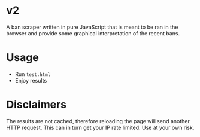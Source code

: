 # v2

A ban scraper written in pure JavaScript that is meant to be ran in the browser and provide some graphical interpretation of the recent bans.

# Usage

- Run `test.html`
- Enjoy results

# Disclaimers
The results are not cached, therefore reloading the page will send another HTTP request. This can in turn get your IP rate limited. Use at your own risk.
